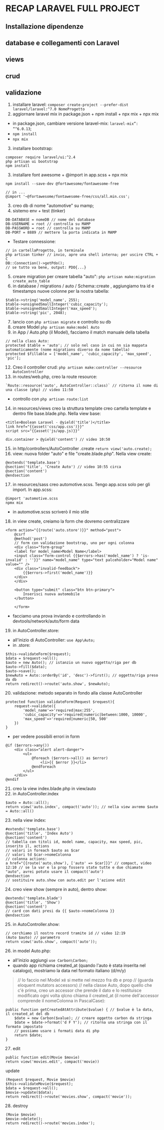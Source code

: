 # RECAP LARAVEL FULL PROJECT
## Installazione dipendenze
## database e collegamenti con Laravel
## views
## crud
## validazione
1. installare laravel:
`composer create-project --prefer-dist laravel/laravel:^7.0 NomeProgetto`
2. aggiornare laravel mix in package.json + npm install + npx mix + npx mix
- in package.json, cambiare versione laravel-mix: `laravel-mix”: “^6.0.13`;
- `npm install`
- `npx mix`
3. installare bootstrap: 
```
composer require laravel/ui:^2.4
php artisan ui bootstrap
npm install
```
3. installare font awesome + @import in app.scss + npx mix
```
npm install --save-dev @fortawesome/fontawesome-free

// in ...
@import '~@fortawesome/fontawesome-free/css/all.min.css';
```
3. creo db di nome "automotive" su mamp;
4. sistemo env + test (tinker)
```
DB-DATABASE = nomeDB // nome del database
DB-USERNAME = root // controlla su MAMP
DB-PASSWORD = root // controlla su MAMP
DB-PORT = 8889 // mettere la porta indicata in MAMP
```
- Testare connessione:
```
// in cartellaProgetto, in terminale
php artisan tinker // invio, apre una shell interna; per uscire CTRL + C
DB::Connection()->getPdo();
// se tutto va bene, output: PDO{...}
```
5. creare migration per creare tabella "auto": 
`php artisan make:migration create_auto_table`
6. in database / migrations / auto / Schema::create , aggiungiamo tra id e timestamps nuove colonne per la nostra tabella:
```
$table->string('model_name', 255);
$table->unsignedSmallInteger('cubic_capacity');
$table->unsignedSmallInteger('max_speed');
$table->string('pic', 2048);
```
7. lancio con `php artisan migrate` e controllo su db
8. creare Model `php artisan make:model Auto`
9. in App / Auto.php (il Model), facciamo il match manuale della tabella
```
// nella class Auto:
protected $table = 'auto'; // solo nel caso in cui nn sia mappata automaticamente (nome migrations diverso da nome tabella)
protected $fillable = ['model_name', 'cubic_capacity', 'max_speed', 'pic'];
```
12. Creo il controller crud: `php artisan make:controller --resource AutoController`
13. in routes/web.php, creo la route resource:
```
`Route::resource('auto', AutoController::class)` // ritorna il nome di una classe (php) // video 11:50
```
- controllo con `php artisan route:list`
14. in resources/views creo la struttura template
creo cartella template e dentro file base.blade.php. Nella view base:
```
<title>Boolean Laravel - @yield('title')</title>
link href="{{asset('css/app.css')}}"
script src="{{asset('js/app.js)}}"

div.container > @yield('content') // video 10:50
```
15. in http/controllers/AutoController .create
`return view('auto.create);`
16. view: nuova folder "auto" e file "create.blade.php". Nella view create:
```
@extends('template.base')
@section('title', 'Create Auto') // video 10:55 circa
@section('content')
@endsection
```
17. in resources/sass creo automotive.scss. Tengo app.scss solo per gli import. In app.scss:
```
@import 'automotive.scss
npmx mix
```
- in automotive.scss scriverò il mio stile
18. in view create, creiamo la form che dovremo centralizzare
```
<form action="{{route('auto.store')}}" method="post">
    @csrf
    @method('post')
    // form con validazione bootstrap, uno per ogni colonna
    <div class="form-group"
    <label for model_name>Model Name</label>
    <input class="form-control {{$errors->has('model_name') ? 'is-invalid' : ''}}" name="model_name" type="text palceholder="Model name" value="" />
    <div class="invalid-feedback">
        {{$errors->first('model_name')}}
    </div>
    </div>

    <button type="submit" class="btn btn-primary">
        Inserisci nuova automobile
    </button>

    </form>
```
- facciamo una prova inviando e controllando in devtools/network/auto/form data
19. in AutoController.store:
- all'inizio di AutoController: `use App\Auto;`
- in .store:
```
$this->validateForm($request);
$data = $request->all();
$auto = new Auto(); // istanzio un nuovo oggetto/riga per db
$auto->fill($data);
$auto->save();
$newAuto = Auto::orderBy('id', 'desc')->first(); // oggetto/riga preso da db
return redirect()->route('auto.show', $newAuto);
```
20. validazione: metodo separato in fondo alla classe AutoController
```
protected function validateForm(Request $request){
    request->validate({
        'model_name'=>'required|max:255',
        'cubic_capacity'=>'required|numeric|between:1000, 10000',
        'max_speed'=>'required|numeric|50, 500'
    })
}
```
- per vedere possibili errori in form
```
@if ($errors->any())
    <div class="alert alert-danger">
        <ul>
            @foreach ($errors->all() as $error)
                <li>{{ $error }}</li>
            @endforeach
        </ul>
    </div>
@endif
```
21. creo la view index.blade.php in view/auto
22. in AutoController.index
```
$auto = Auto::all();
return view('auto.index', compact('auto')); // nella view avremo $auto = Auto::all()
```
23. nella view index:
```
#extends('template.base')
@section('title', 'Index Auto')
@section('content')
// tabella con titoli id, model name, capacity, max speed, pic, inserito il, actions
// valori in foreach $auto as $car
// valori td $car->nomeColonna
// colonna actions:
a href="{{route('auto.show'), ['auto' => $car]}}" // compact, video 12:10 // se la var e la prop fossero state tutte e due chiamate "auto", avrei potuto usare il compact('auto')
@endsection
// sostituire auto.show con auto.edit per l'azione edit
```
24. creo view show (sempre in auto), dentro show:
```
@extends('template.blade')
@section('title', 'Show')
@section('content')
// card con dati presi da {{ $auto->nomeColonna }}
@endsection
```
25. in AutoController.show:
```
// cerchiamo il nostro record tramite id // video 12:19
(Auto $auto) // parametro
return view('auto.show', compact('auto'));
```
26. in model Auto.php:
- all'inizio aggiungi `use Carbon\Carbon;`
- quando app richiama created_at (quando l'auto è stata inserita nel catalogo), mostriamo la data nel formato italiano (d/m/y)
> // lo faccio nel Model xé si mette nel mezzo fra db e prop
> // (guarda eloquent mutators accessors)
> // nella classe Auto, dopo quello che c'è prima, creo un accessor che prende il dato e lo restituisce modificato ogni volta qlcno chiama il created_at (il nome dell'accessor comprende il nomeColonna in PascalCase):
```
public function getCreatedAtAttribute($value) { // $value è la data, il created_at del db
    $date = new Carbon($value); // creare oggetto carbon da stringa
    $date = $date->format('d F Y'); // ritorna una stringa con il formato impostato
    // possiamo usare i formati data di php
    return $date;
}
```
27. edit
```
public function edit(Movie $movie)
return view('movies.edit', compact('movie))
```
update
```
(Request $request, Movie $movie)
$this->validateMovie($request);
$data = $request->all();
$movie->update($data);
return redirect()->route('movies.show', compact('movie'));
```
28. destroy
```
(Movie $movie)
$movie->delete();
return redirect()->route('movies.index');
```



